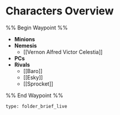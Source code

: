 # Characters Overview
%% Begin Waypoint %%
- **Minions**
- **Nemesis**
	- [[Vernon Alfred Victor Celestia]]
- **PCs**
- **Rivals**
	- [[Baro]]
	- [[Esky]]
	- [[Sprocket]]

%% End Waypoint %%
 
```ccard
type: folder_brief_live
```
 
